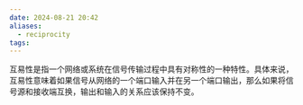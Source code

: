 ```yaml
---
date: 2024-08-21 20:42
aliases:
  - reciprocity
tags: 
---
```

互易性是指一个网络或系统在信号传输过程中具有对称性的一种特性。具体来说，互易性意味着如果信号从网络的一个端口输入并在另一个端口输出，那么如果将信号源和接收端互换，输出和输入的关系应该保持不变。